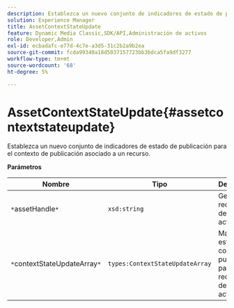 ```yaml
---
description: Establezca un nuevo conjunto de indicadores de estado de publicación para el contexto de publicación asociado a un recurso.
solution: Experience Manager
title: AssetContextStateUpdate
feature: Dynamic Media Classic,SDK/API,Administración de activos
role: Developer,Admin
exl-id: ecbadafc-e77d-4c7e-a3d5-31c2b2a9b2ea
source-git-commit: fcda99340a18d5037157723bb3bdca5fa9df3277
workflow-type: tm+mt
source-wordcount: '68'
ht-degree: 5%

---
```


# AssetContextStateUpdate{#assetcontextstateupdate}

Establezca un nuevo conjunto de indicadores de estado de publicación para el contexto de publicación asociado a un recurso.

**Parámetros**

| Nombre | Tipo | Descripción |
|---|---|---|
| `*`assetHandle`*` | `xsd:string` | Gestione el recurso que desee actualizar. |
| `*`contextStateUpdateArray`*` | `types:ContextStateUpdateArray` | Matriz de estados de contacto de publicación para el recurso que desea actualizar. |
